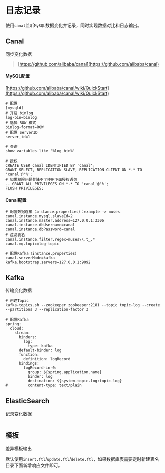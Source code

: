 # 日志记录

使用`canal`监听`MySQL`数据变化并记录，同时实现数据对比和日志输出。

## Canal

同步变化数据

> [https://github.com/alibaba/canal](https://github.com/alibaba/canal)

#### MySQL配置

[https://github.com/alibaba/canal/wiki/QuickStart](https://github.com/alibaba/canal/wiki/QuickStart)

```
# 配置
[mysqld]
# 开启 binlog
log-bin=binlog
# 选择 ROW 模式
binlog-format=ROW
# 配置 ServerID
server_id=1

# 查询
show variables like '%log_bin%'

# 授权
CREATE USER canal IDENTIFIED BY 'canal';
GRANT SELECT, REPLICATION SLAVE, REPLICATION CLIENT ON *.* TO 'canal'@'%';
# 如果权限问题登陆不了使用下面授权语句
-- GRANT ALL PRIVILEGES ON *.* TO 'canal'@'%';
FLUSH PRIVILEGES;
```

#### Canal配置

```
# 配置数据连接（instance.properties）：example -> muses
canal.instance.mysql.slaveId=2
canal.instance.master.address=127.0.0.1:3306
canal.instance.dbUsername=canal
canal.instance.dbPassword=canal
# 过滤表名
canal.instance.filter.regex=muses\\.t_.*
canal.mq.topic=log-topic

# 配置Kafka（instance.properties）
canal.serverMode=kafka
kafka.bootstrap.servers=127.0.0.1:9092
```

## Kafka

传输变化数据

```
# 创建Topic
kafka-topics.sh --zookeeper zookeeper:2181 --topic topic-log --create --partitions 3 --replication-factor 3

# 配置Kafka
spring:
  cloud:
    stream:
      binders:
        log:
          type: kafka
      default-binder: log
      function:
        definition: logRecord
      bindings:
        logRecord-in-0:
          group: ${spring.application.name}
          binder: log
          destination: ${system.topic.log:topic-log}
#         content-type: text/plain
```

## ElasticSearch

记录变化数据

```
```

## 模板

差异模板输出

默认使用`insert.ftl`/`update.ftl`/`delete.ftl`，如果数据库表需要定时新建表名目录下面新增响应文件即可。
